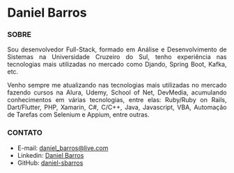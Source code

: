 # Daniel Barros

### SOBRE

<div style="text-align:justify">

<p align="justify">
Sou desenvolvedor Full-Stack, formado em Análise e Desenvolvimento de Sistemas na Universidade Cruzeiro do Sul, tenho experiência nas tecnologias mais utilizadas no mercado como Djando, Spring Boot, Kafka, etc.
</p>
<p align="justify">
Venho sempre me atualizando nas tecnologias mais utilizadas no mercado fazendo cursos na Alura, Udemy, School of Net, DevMedia, acumulando conhecimentos em várias tecnologias, entre elas: Ruby/Ruby on Rails, Dart/Flutter, PHP, Xamarin, C#, C/C++, Java, Javascript, VBA, Automação de Tarefas com Selenium e Appium, entre outras.
</p>
</div>

<!--
- 👋 Hi, I’m @daniel-sbarros
- 👀 I’m interested in ...
- 🌱 I’m currently learning ...
- 💞️ I’m looking to collaborate on ...
- 📫 How to reach me ...
-->

### CONTATO
<!-- -Email: <a href="mailto:daniel_barros@live.com">daniel_barros@live.com</a>-->
- E-mail: [daniel_barros@live.com](mailto:daniel_barros@live.com)
- Linkedin: [Daniel Barros](https://www.linkedin.com/in/daniel-barros-373571140/)
- GitHub: [daniel-sbarros](https://github.com/daniel-sbarros)
<!-- - Site: [danielbarros.dev](https://danielbarros.dev) 


[Daniel Barros](https://danielbarros.dev)

<!--
<div style:"text-align:center;>
<img src="https://www.comboinfinito.com.br/principal/wp-content/uploads/2021/02/KOF-XV-Iori-Yagami-790x444.jpg" width="700">
</div>

<!--
![Daniel Barros](https://www.comboinfinito.com.br/principal/wp-content/uploads/2021/02/KOF-XV-Iori-Yagami-790x444.jpg)
[Daniel Barros](https://danielbarros.dev)


```bash

# MOSTRAR CONFIGURAÇÃO GLOBAL DO GIT
git config --global --list

```

```ruby

print("Daniel Barros")

```

<!---
daniel-sbarros/daniel-sbarros is a ✨ special ✨ repository because its `README.md` (this file) appears on your GitHub profile.
You can click the Preview link to take a look at your changes.
--->
